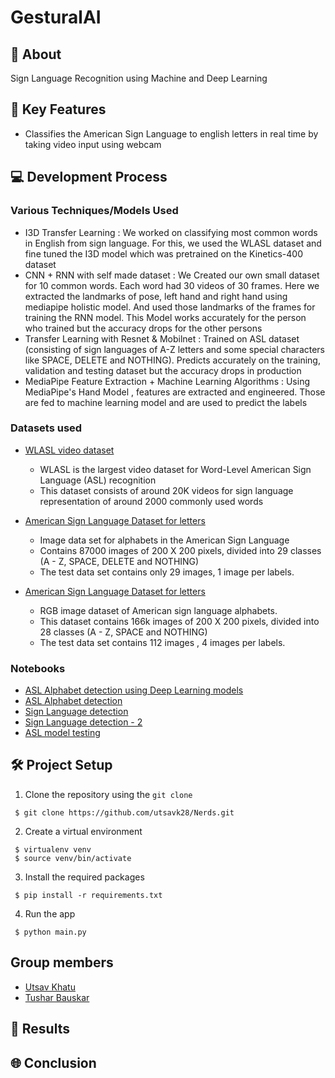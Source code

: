 # GesturalAI

## 📌 About
Sign Language Recognition using Machine and Deep Learning 

## 🎯 Key Features
* Classifies the American Sign Language to english letters in real time by taking video input using webcam

## 💻 Development Process
### Various Techniques/Models Used

* I3D Transfer Learning : We worked on classifying most common words in English from sign language. For this, we used the WLASL dataset and fine tuned the I3D model which was pretrained on the Kinetics-400 dataset
* CNN + RNN with self made dataset : We Created our own small dataset for 10 common words. Each word had 30 videos of 30 frames. Here we extracted the landmarks of pose, left hand and right hand using mediapipe holistic model. And used those landmarks of the frames for training the RNN model. This Model works accurately for the person who trained but the accuracy drops for the other persons 
* Transfer Learning with Resnet & Mobilnet : Trained on ASL dataset (consisting of sign languages of A-Z letters and some special characters like SPACE, DELETE and NOTHING). Predicts accurately on the training, validation and testing dataset but the accuracy drops in production
* MediaPipe Feature Extraction + Machine Learning Algorithms : Using MediaPipe's Hand Model , features are extracted and engineered. Those are fed to machine learning model and are used to predict the labels

### Datasets used
* [WLASL video dataset](https://dxli94.github.io/WLASL/)
  * WLASL is the largest video dataset for Word-Level American Sign Language (ASL) recognition
  * This dataset consists of around 20K videos for sign language representation of around 2000 commonly used words

* [American Sign Language Dataset for letters](https://www.kaggle.com/grassknoted/asl-alphabet)
  * Image data set for alphabets in the American Sign Language 
  * Contains 87000 images of 200 X 200 pixels, divided into 29 classes (A - Z, SPACE, DELETE and NOTHING)
  * The test data set contains only 29 images, 1 image per labels.

* [American Sign Language Dataset for letters](https://www.kaggle.com/kapillondhe/american-sign-language)
  * RGB image dataset of American sign language alphabets.
  * This dataset contains 166k images of 200 X 200 pixels, divided into 28 classes (A - Z, SPACE and NOTHING)
  * The test data set contains 112 images , 4 images per labels.

### Notebooks
* [ASL Alphabet detection using Deep Learning models](https://github.com/utsavk28/Nerds/blob/main/notebooks/asl-alphabet-detection-using-dl-models%20(1).ipynb)
* [ASL Alphabet detection](https://github.com/utsavk28/Nerds/blob/main/notebooks/asl-alphabet-s-notebook.ipynb)
* [Sign Language detection](https://github.com/utsavk28/Nerds/blob/main/notebooks/sign-language-detection-2.ipynb)
* [Sign Language detection - 2](https://github.com/utsavk28/Nerds/blob/main/notebooks/sign-language-detection%20(4).ipynb)
* [ASL model testing](https://github.com/utsavk28/Nerds/blob/main/notebooks/asl_recognition_model.ipynb)

## 🛠 Project Setup

1. Clone the repository using the ```git clone```
```
 $ git clone https://github.com/utsavk28/Nerds.git
```
2. Create a virtual environment
```
 $ virtualenv venv
 $ source venv/bin/activate
```
3. Install the required packages
```
 $ pip install -r requirements.txt
```
4. Run the app
```
 $ python main.py
```

## Group members
- [Utsav Khatu](https://github.com/utsavk28)
- [Tushar Bauskar](https://github.com/tusharsb-12)

## 📸 Results

## 🌐 Conclusion
